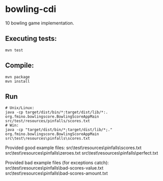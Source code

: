 # bowling-cdi
10 bowling game implementation.

## Executing tests:
```
mvn test
```

## Compile:
```
mvn package
mvn install
```

## Run
```
# Unix/Linux:
java -cp target/dist/bin/*:target/dist/lib/*:. org.fmino.bowlingscore.BowlingScoreAppMain src/test/resources/pinfalls/scores.txt
# Win:
java -cp "target/dist/bin/*;target/dist/lib/*;." org.fmino.bowlingscore.BowlingScoreAppMain src\test\resources\pinfalls\scores.txt
```

Provided good example files:
    src\test\resources\pinfalls\scores.txt
    src\test\resources\pinfalls\zeroes.txt
    src\test\resources\pinfalls\perfect.txt

Provided bad example files (for exceptions catch):
    src\test\resources\pinfalls\bad-scores-value.txt
    src\test\resources\pinfalls\bad-scores-amount.txt
